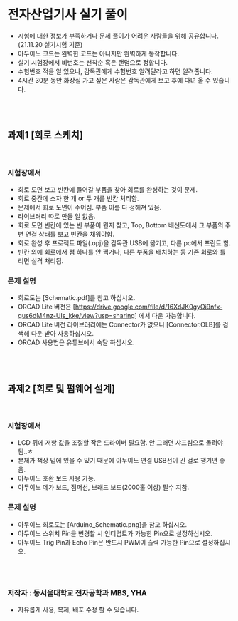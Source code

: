 # 전자산업기사 실기 풀이
- 시험에 대한 정보가 부족하거나 문제 풀이가 어려운 사람들을 위해 공유합니다. (21.11.20 실기시험 기준)
- 아두이노 코드는 완벽한 코드는 아니지만 완벽하게 동작합니다.
- 실기 시험장에서 비번호는 선착순 혹은 랜덤으로 정합니다.
- 수험번호 적을 일 있으나, 감독관에게 수험번호 알려달라고 하면 알려줍니다.   
- 4시간 30분 동안 화장실 가고 싶은 사람은 감독관에게 보고 후에 다녀 올 수 있습니다.

<br />
<br />


## 과제1 [회로 스케치]
<br />

### 시험장에서
- 회로 도면 보고 빈칸에 들어갈 부품을 찾아 회로를 완성하는 것이 문제.
- 회로 중간에 소자 한 개 or 두 개를 빈칸 처리함.
- 문제에서 회로 도면이 주어짐. 부품 이름 다 정해져 있음.
- 라이브러리 따로 만들 일 없음.
- 회로 도면 빈칸에 있는 빈 부품이 뭔지 찾고, Top, Bottom 배선도에서 그 부품의 주변 연결 상태를 보고 빈칸을 채워야함.
- 회로 완성 후 프로젝트 파일(.opj)을 감독관 USB에 옮기고, 다른 pc에서 프린트 함.
- 빈칸 외에 회로에서 점 하나를 안 찍거나, 다른 부품을 배치하는 등 기존 회로와 틀리면 실격 처리됨.

### 문제 설명
- 회로도는 [Schematic.pdf]를 참고 하십시오.   
- ORCAD Lite 버전은 [https://drive.google.com/file/d/16XdJK0gyOi9nfx-gus6dM4nz-UIs_kke/view?usp=sharing] 에서 다운 가능합니다.
- ORCAD Lite 버전 라이브러리에는 Connector가 없으니 [Connector.OLB]를 검색해 다운 받아 사용하십시오.
- ORCAD 사용법은 유튜브에서 숙달 하십시오.

<br />
<br />


## 과제2 [회로 및 펌웨어 설계]
<br />

### 시험장에서
- LCD 뒤에 저항 값을 조절할 작은 드라이버 필요함. 안 그러면 샤프심으로 돌려야 됨..ㅎ
- 본체가 책상 밑에 있을 수 있기 때문에 아두이노 연결 USB선이 긴 걸로 챙기면 좋음.
- 아두이노 호환 보드 사용 가능.
- 아두이노 메가 보드, 점퍼선, 브래드 보드(2000홀 이상) 필수 지참.

### 문제 설명
- 아두이노 회로도는 [Arduino_Schematic.png]을 참고 하십시오.  
- 아두이노 스위치 Pin을 변경할 시 인터럽트가 가능한 Pin으로 설정하십시오.
- 아두이노 Trig Pin과 Echo Pin은 반드시 PWM이 출력 가능한 Pin으로 설정하십시오.

<br />
<br />

### 저작자 : 동서울대학교 전자공학과 MBS, YHA
- 자유롭게 사용, 복제, 배포 수정 할 수 있습니다.
